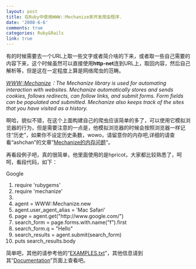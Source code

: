 ```yaml
---
layout: post
title: 在Ruby中使用WWW::Mechanize来开发爬虫程序.
date: '2008-6-6'
comments: true
categories: Ruby&Rails
link: true
---
```

<p>有的时候需要去一个URL上取一些文字或者简介啥的下来，或者取一些自己需要的内容下来，这个时候虽然可以直接使用<strong>http-net</strong>连到URL上，取回内容，然后自己解析等，但是这在一定程度上算是网络爬虫的范畴。</p>
<p><em><a href="http://  http://mechanize.rubyforge.org/">WWW::Mechanize</a>：The Mechanize library is used for automating interaction with websites. Mechanize automatically stores and sends cookies, follows redirects, can follow links, and submit forms. Form fields can be populated and submitted. Mechanize also keeps track of the sites that you have visited as a history.&nbsp;</em></p>
<p>啊哈，貌似不错，在这个上面构建自己的爬虫应该简单的多了，可以使用它模拟浏览器的行为，但是需要注意的一点是，他模拟浏览器的时候会按照浏览器一样记住&ldquo;历史&rdquo;，如果你不设定历史条数，wowo，请留意你的内存吧,详细的请查看&ldquo;ashchan&rdquo;的文章&rdquo;<a href="http://blog.ashchan.com/archive/2008/06/05/mechanize-memory-issue/">Mechanize的内存问题</a>&ldquo;。</p>
<p>再看段例子吧，真的很简单，他里面使用的是hpricot，大家都比较熟悉了，呵呵，看段代码，如下：</p>
<p>
<div class="codeText">
<div class="codeHead">Google</div>
<ol start="1" class="dp-rb">
    <li class="alt"><span><span>require&nbsp;</span><span class="string">'rubygems'</span><span>&nbsp;&nbsp;</span></span></li>
    <li class=""><span>require&nbsp;<span class="string">'mechanize'</span><span>&nbsp;&nbsp;</span></span></li>
    <li class="alt"><span>&nbsp;&nbsp;</span></li>
    <li class=""><span>agent&nbsp;=&nbsp;WWW::Mechanize.<span class="keyword">new</span><span>&nbsp;&nbsp;</span></span></li>
    <li class="alt"><span>agent.user_agent_alias&nbsp;=&nbsp;<span class="string">'Mac&nbsp;Safari'</span><span>&nbsp;&nbsp;</span></span></li>
    <li class=""><span>page&nbsp;=&nbsp;agent.get(<span class="string">&quot;http://www.google.com/&quot;</span><span>)&nbsp;&nbsp;</span></span></li>
    <li class="alt"><span>search_form&nbsp;=&nbsp;page.forms.with.name(<span class="string">&quot;f&quot;</span><span>).first&nbsp;&nbsp;</span></span></li>
    <li class=""><span>search_form.q&nbsp;=&nbsp;<span class="string">&quot;Hello&quot;</span><span>&nbsp;&nbsp;</span></span></li>
    <li class="alt"><span>search_results&nbsp;=&nbsp;agent.submit(search_form)&nbsp;&nbsp;</span></li>
    <li class=""><span>puts&nbsp;search_results.body&nbsp;&nbsp;</span></li>
</ol>
</div>
简单吧，其他的请参考他的&ldquo;<a href="http://mechanize.rubyforge.org/mechanize/files/EXAMPLES_txt.html">EXAMPLES.txt</a>&rdquo;，其他信息请到其&ldquo;<a href="http://mechanize.rubyforge.org/mechanize/">Documentation</a>&rdquo;页面上查看吧。</p>
